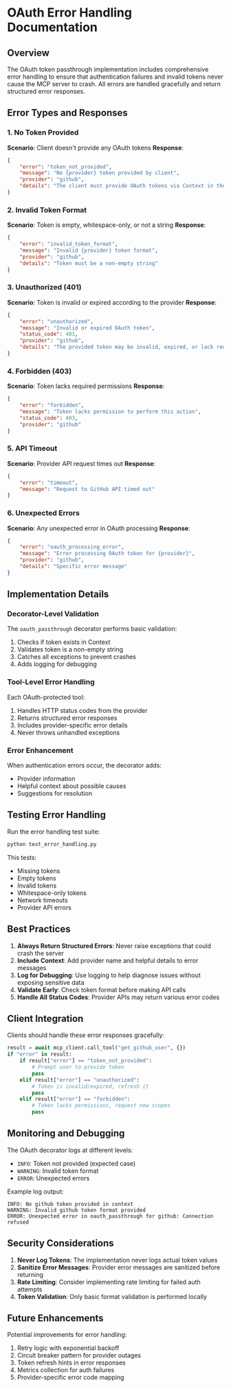 # OAuth Error Handling Documentation

## Overview
The OAuth token passthrough implementation includes comprehensive error handling to ensure that authentication failures and invalid tokens never cause the MCP server to crash. All errors are handled gracefully and return structured error responses.

## Error Types and Responses

### 1. No Token Provided
**Scenario**: Client doesn't provide any OAuth tokens
**Response**:
```json
{
    "error": "token_not_provided",
    "message": "No {provider} token provided by client",
    "provider": "github",
    "details": "The client must provide OAuth tokens via Context in the oauth_tokens dictionary"
}
```

### 2. Invalid Token Format
**Scenario**: Token is empty, whitespace-only, or not a string
**Response**:
```json
{
    "error": "invalid_token_format",
    "message": "Invalid {provider} token format",
    "provider": "github",
    "details": "Token must be a non-empty string"
}
```

### 3. Unauthorized (401)
**Scenario**: Token is invalid or expired according to the provider
**Response**:
```json
{
    "error": "unauthorized",
    "message": "Invalid or expired OAuth token",
    "status_code": 401,
    "provider": "github",
    "details": "The provided token may be invalid, expired, or lack required permissions"
}
```

### 4. Forbidden (403)
**Scenario**: Token lacks required permissions
**Response**:
```json
{
    "error": "forbidden",
    "message": "Token lacks permission to perform this action",
    "status_code": 403,
    "provider": "github"
}
```

### 5. API Timeout
**Scenario**: Provider API request times out
**Response**:
```json
{
    "error": "timeout",
    "message": "Request to GitHub API timed out"
}
```

### 6. Unexpected Errors
**Scenario**: Any unexpected error in OAuth processing
**Response**:
```json
{
    "error": "oauth_processing_error",
    "message": "Error processing OAuth token for {provider}",
    "provider": "github",
    "details": "Specific error message"
}
```

## Implementation Details

### Decorator-Level Validation
The `oauth_passthrough` decorator performs basic validation:
1. Checks if token exists in Context
2. Validates token is a non-empty string
3. Catches all exceptions to prevent crashes
4. Adds logging for debugging

### Tool-Level Error Handling
Each OAuth-protected tool:
1. Handles HTTP status codes from the provider
2. Returns structured error responses
3. Includes provider-specific error details
4. Never throws unhandled exceptions

### Error Enhancement
When authentication errors occur, the decorator adds:
- Provider information
- Helpful context about possible causes
- Suggestions for resolution

## Testing Error Handling

Run the error handling test suite:
```bash
python test_error_handling.py
```

This tests:
- Missing tokens
- Empty tokens
- Invalid tokens
- Whitespace-only tokens
- Network timeouts
- Provider API errors

## Best Practices

1. **Always Return Structured Errors**: Never raise exceptions that could crash the server
2. **Include Context**: Add provider name and helpful details to error messages
3. **Log for Debugging**: Use logging to help diagnose issues without exposing sensitive data
4. **Validate Early**: Check token format before making API calls
5. **Handle All Status Codes**: Provider APIs may return various error codes

## Client Integration

Clients should handle these error responses gracefully:

```python
result = await mcp_client.call_tool("get_github_user", {})
if "error" in result:
    if result["error"] == "token_not_provided":
        # Prompt user to provide token
        pass
    elif result["error"] == "unauthorized":
        # Token is invalid/expired, refresh it
        pass
    elif result["error"] == "forbidden":
        # Token lacks permissions, request new scopes
        pass
```

## Monitoring and Debugging

The OAuth decorator logs at different levels:
- `INFO`: Token not provided (expected case)
- `WARNING`: Invalid token format
- `ERROR`: Unexpected errors

Example log output:
```
INFO: No github token provided in context
WARNING: Invalid github token format provided
ERROR: Unexpected error in oauth_passthrough for github: Connection refused
```

## Security Considerations

1. **Never Log Tokens**: The implementation never logs actual token values
2. **Sanitize Error Messages**: Provider error messages are sanitized before returning
3. **Rate Limiting**: Consider implementing rate limiting for failed auth attempts
4. **Token Validation**: Only basic format validation is performed locally

## Future Enhancements

Potential improvements for error handling:
1. Retry logic with exponential backoff
2. Circuit breaker pattern for provider outages
3. Token refresh hints in error responses
4. Metrics collection for auth failures
5. Provider-specific error code mapping